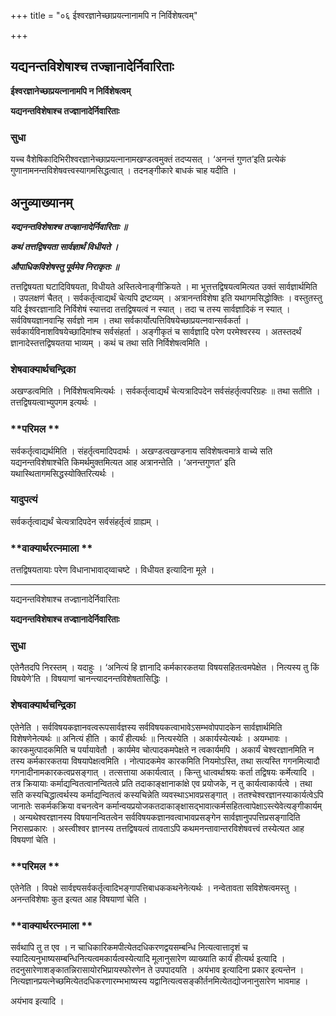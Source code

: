 +++
title = "०६ ईश्वरज्ञानेच्छाप्रयत्नानामपि न निर्विशेषत्वम्"

+++


## यद्यनन्तविशेषाश्च तज्ज्ञानादेर्निवारिताः

**ईश्वरज्ञानेच्छाप्रयत्नानामपि न निर्विशेषत्वम्**

**यद्यनन्तविशेषाश्च तज्ज्ञानादेर्निवारिताः**

### **सुधा**

यच्च वैशेषिकादिभिरीश्वरज्ञानेच्छाप्रयत्नानामखण्डत्वमुक्तं तदप्यसत् । ‘अनन्तं गुणत’इति प्रत्येकं गुणानामनन्तविशेषवत्त्वस्यागमसिद्धत्वात् । तदनङ्गीकारे बाधकं चाह यदीति ।

## **अनुव्याख्यानम्**

***यद्यनन्तविशेषाश्च तज्ज्ञानादेर्निवारिताः ॥***

***कथं तत्तद्विषयता सार्वज्ञार्थं विधीयते ।***

***औपाधिकविशेषस्तु पूर्वमेव निराकृतः ॥***

तत्तद्विषयता घटादिविषयता, विधीयते अस्तित्वेनाङ्गीक्रियते । मा भूत्तत्तद्विषयत्वमित्यत उक्तं सार्वज्ञार्थमिति । उपलक्षणं चैतत् । सर्वकर्तृत्वाद्यर्थं चेत्यपि द्रष्टव्यम् । अत्रानन्तविशेषा इति यथागमसिद्धोक्तिः । वस्तुतस्तु यदि ईश्वरज्ञानादि निर्विशेषं स्यात्तदा तत्तद्विषयत्वं न स्यात् । तदा च तस्य सार्वज्ञादिकं न स्यात् । सर्वविषयज्ञानवान्हि सर्वज्ञो नाम । तथा सर्वकार्योत्पत्तिविषयेच्छाप्रयत्नवान्सर्वकर्ता । सर्वकार्यविनाशविषयेच्छादिमांश्च सर्वसंहर्ता । अङ्गीकृतं च सार्वज्ञादि परेण परमेश्वरस्य । अतस्तदर्थं ज्ञानादेस्तत्तद्विषयतया भाव्यम् । कथं च तथा सति निर्विशेषत्वमिति ।

### **शेषवाक्यार्थचन्द्रिका**

अखण्डत्वमिति । निर्विशेषत्वमित्यर्थः । सर्वकर्तृत्वाद्यर्थं चेत्यत्रादिपदेन सर्वसंहर्तृत्वपरिग्रहः ॥ तथा सतीति । तत्तद्विषयत्वाभ्युपगम इत्यर्थः ।

### **परिमल **

सर्वकर्तृत्वाद्यर्थमिति । संहर्तृत्वमादिपदार्थः । अखण्डत्वखण्डनाय सविशेषत्वमात्रे वाच्ये सति यद्यनन्तविशेषाश्चेति किमर्थमुक्तमित्यत आह अत्रानन्तेति । ‘अनन्तगुणत’ इति यथास्थितागमसिद्धस्योक्तिरित्यर्थः ।

### **यादुपत्यं**

सर्वकर्तृत्वाद्यर्थं चेत्यत्रादिपदेन सर्वसंहर्तृत्वं ग्राह्यम् ।

### **वाक्यार्थरत्नमाला **

तत्तद्विषयतायाः परेण विधानाभावाद्य्वाचष्टे । विधीयत इत्यादिना मूले ।

------------------------------------------------------------------------

यद्यनन्तविशेषाश्च तज्ज्ञानादेर्निवारिताः

**यद्यनन्तविशेषाश्च तज्ज्ञानादेर्निवारिताः**

### **सुधा**

एतेनैतदपि निरस्तम् । यदाहुः । ‘अनित्यं हि ज्ञानादि कर्मकारकतया विषयसहितत्वमपेक्षेत । नित्यस्य तु किं विषयेणे’ति । विषयाणां चानन्त्यादनन्तविशेषतासिद्धिः ।

### **शेषवाक्यार्थचन्द्रिका**

एतेनेति । सर्वविषयकज्ञानवत्वरूपसार्वज्ञस्य सर्वविषयकत्वाभावेऽसम्भवोपपादकेन सार्वज्ञार्थमिति विशेषणेनेत्यर्थः ॥ अनित्यं हीति । कार्यं हीत्यर्थः ॥ नित्यस्येति । अकार्यस्येत्यर्थः । अयम्भावः । कारकमुत्पादकमिति च पर्यायावेतौ । कार्यमेव चोत्पादकमपेक्षते न त्वकार्यमपि । अकार्यं चेश्वरज्ञानमिति न तस्य कर्मकारकतया विषयापेक्षत्वमिति । नोत्पादकमेव कारकमिति नियमोऽस्ति, तथा सत्यस्ति गगनमित्यादौ गगनादीनामकारकत्वप्रसङ्गात् । तत्सत्ताया अकार्यत्वात् । किन्तु धात्वर्थाश्रयः कर्ता तद्विषयः कर्मेत्यादि । तत्र क्रियायाः कर्माद्यन्वितत्वानन्वितत्वे प्रति तदाकाङ्क्षानाकांक्षे एव प्रयोजके, न तु कार्यत्वाकार्यत्वे । तथा सति कस्यचिद्धात्वर्थस्य कर्माद्यन्वितत्वं कस्यचिन्नेति व्यवस्थाऽभावप्रसङ्गात् । ततश्चेश्वरज्ञानस्याकार्यत्वेऽपि जानातेः सकर्मकक्रिया वचनत्वेन कर्मान्वयप्रयोजकतदाकाङ्क्षासद्भावात्कर्मसहितत्वापेक्षाऽस्त्येवेत्यङ्गीकार्यम् । अन्यथेश्वरज्ञानस्य विषयानन्वितत्वेन सर्वविषयकज्ञानवत्वाभावप्रसङ्गेन सार्वज्ञानुपपत्तिप्रसङ्गादिति निरासप्रकारः । अस्त्वीश्वर ज्ञानस्य तत्तद्विषयत्वं तावताऽपि कथमनन्तावान्तरविशेषवत्त्वं तस्येत्यत आह विषयणां चेति ।

### **परिमल **

एतेनेति । विपक्षे सार्वज्ञ्यसर्वकर्तृत्वादिभङ्गापत्तिबाधककथनेनेत्यर्थः । नन्वेतावता सविशेषत्वमस्तु । अनन्तविशेषाः कुत इत्यत आह विषयाणां चेति ।

### **वाक्यार्थरत्नमाला **

सर्वथापि तु त एव । न चाधिकारिकमपीत्येतदधिकरणद्वयसम्बन्धि नित्यत्वात्तादृशं च स्यादित्यनुभाष्यसम्बन्धिनित्यत्वमकार्यत्वस्येत्यादि मूलानुसारेण व्याख्याति कार्यं हीत्यर्थ इत्यादि । तदनुसारेणाशङ्कातन्निरासायोरभिप्रायस्फोरणेन ते उपपादयति । अयंभाव इत्यादिना प्रकार इत्यन्तेन । नित्यज्ञानप्रयत्नेच्छमित्येतदधिकरणारम्भभाष्यस्य यद्वानित्यत्वसङ्कीर्तनमित्येतद्योजनानुसारेण भावमाह ।

अयंभाव इत्यादि ।

